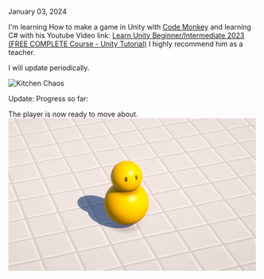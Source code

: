 January 03, 2024

I'm learning How to make a game in Unity with  [Code Monkey](https://www.codemonkey.com/?utm_campaign=cm_gs_a_br_us1&utm_source=google&utm_medium=cpc&utm_content=337690271198&utm_adgroup=codemonkey_bm&utm_placement&gad_source=1&gclid=CjwKCAiAqNSsBhAvEiwAn_tmxYIJmr2CxtHRz8Rc2ylAg4F0Oi-u4Q_ToqO4sHQE_gXHcvDrRkhAFhoCayMQAvD_BwE)
and learning C# with his Youtube Video link: [Learn Unity Beginner/Intermediate 2023 (FREE COMPLETE Course - Unity Tutorial)](https://www.youtube.com/watch?v=AmGSEH7QcDg&t=5013s) 
I highly recommend him as a teacher.

I will update periodically.


![Kitchen Chaos](https://cdn.akamai.steamstatic.com/steam/apps/2275820/capsule_616x353.jpg?t=1679038906)

Update: Progress so far:

The player is now ready to move about.
![Player 1](https://github.com/MikePiotrowski/KitchenChaos/blob/master/Screenshot%202024-01-03%20104603.png)

